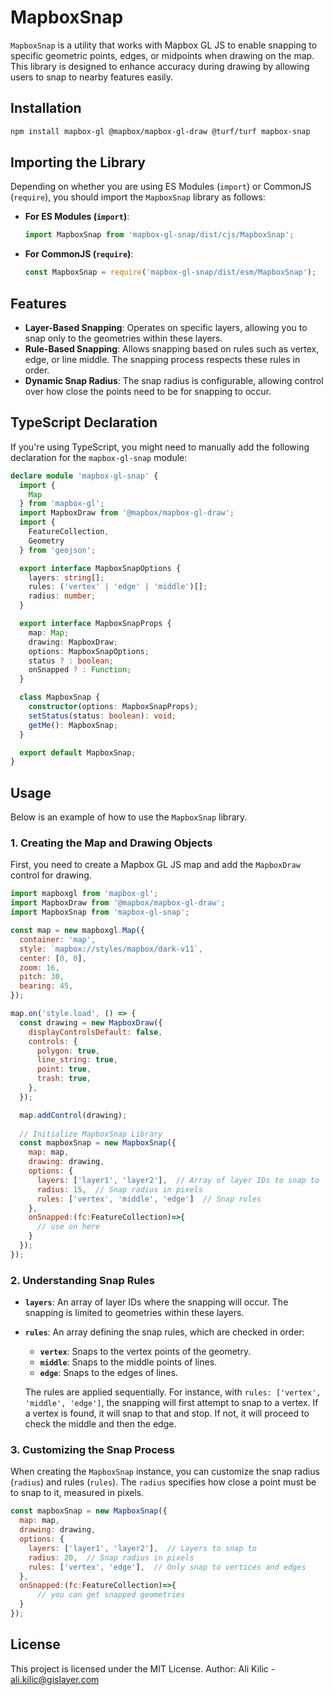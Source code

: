 # MapboxSnap

`MapboxSnap` is a utility that works with Mapbox GL JS to enable snapping to specific geometric points, edges, or midpoints when drawing on the map. This library is designed to enhance accuracy during drawing by allowing users to snap to nearby features easily.

## Installation

```bash
npm install mapbox-gl @mapbox/mapbox-gl-draw @turf/turf mapbox-snap
```

## Importing the Library

Depending on whether you are using ES Modules (`import`) or CommonJS (`require`), you should import the `MapboxSnap` library as follows:

- **For ES Modules (`import`)**:
  ```javascript
  import MapboxSnap from 'mapbox-gl-snap/dist/cjs/MapboxSnap';
  ```

- **For CommonJS (`require`)**:
  ```javascript
  const MapboxSnap = require('mapbox-gl-snap/dist/esm/MapboxSnap');
  ```

## Features

- **Layer-Based Snapping**: Operates on specific layers, allowing you to snap only to the geometries within these layers.
- **Rule-Based Snapping**: Allows snapping based on rules such as vertex, edge, or line middle. The snapping process respects these rules in order.
- **Dynamic Snap Radius**: The snap radius is configurable, allowing control over how close the points need to be for snapping to occur.

## TypeScript Declaration

If you're using TypeScript, you might need to manually add the following declaration for the `mapbox-gl-snap` module:

```typescript
declare module 'mapbox-gl-snap' {
  import {
    Map
  } from 'mapbox-gl';
  import MapboxDraw from '@mapbox/mapbox-gl-draw';
  import {
    FeatureCollection,
    Geometry
  } from 'geojson';

  export interface MapboxSnapOptions {
    layers: string[];
    rules: ('vertex' | 'edge' | 'middle')[];
    radius: number;
  }

  export interface MapboxSnapProps {
    map: Map;
    drawing: MapboxDraw;
    options: MapboxSnapOptions;
    status ? : boolean;
    onSnapped ? : Function;
  }

  class MapboxSnap {
    constructor(options: MapboxSnapProps);
    setStatus(status: boolean): void;
    getMe(): MapboxSnap;
  }

  export default MapboxSnap;
}
```

## Usage

Below is an example of how to use the `MapboxSnap` library.

### 1. Creating the Map and Drawing Objects

First, you need to create a Mapbox GL JS map and add the `MapboxDraw` control for drawing.

```javascript
import mapboxgl from 'mapbox-gl';
import MapboxDraw from '@mapbox/mapbox-gl-draw';
import MapboxSnap from 'mapbox-gl-snap';

const map = new mapboxgl.Map({
  container: 'map',
  style: `mapbox://styles/mapbox/dark-v11`,
  center: [0, 0],
  zoom: 16,
  pitch: 30,
  bearing: 45,
});

map.on('style.load', () => {
  const drawing = new MapboxDraw({
    displayControlsDefault: false,
    controls: {
      polygon: true,
      line_string: true,
      point: true,
      trash: true,
    },
  });

  map.addControl(drawing);
  
  // Initialize MapboxSnap Library
  const mapboxSnap = new MapboxSnap({
    map: map,
    drawing: drawing,
    options: {
      layers: ['layer1', 'layer2'],  // Array of layer IDs to snap to
      radius: 15,  // Snap radius in pixels
      rules: ['vertex', 'middle', 'edge']  // Snap rules
    },
    onSnapped:(fc:FeatureCollection)=>{
      // use on here
    }
  });
});
```

### 2. Understanding Snap Rules

- **`layers`**: An array of layer IDs where the snapping will occur. The snapping is limited to geometries within these layers.
  
- **`rules`**: An array defining the snap rules, which are checked in order:
  - **`vertex`**: Snaps to the vertex points of the geometry.
  - **`middle`**: Snaps to the middle points of lines.
  - **`edge`**: Snaps to the edges of lines.
  
  The rules are applied sequentially. For instance, with `rules: ['vertex', 'middle', 'edge']`, the snapping will first attempt to snap to a vertex. If a vertex is found, it will snap to that and stop. If not, it will proceed to check the middle and then the edge.

### 3. Customizing the Snap Process

When creating the `MapboxSnap` instance, you can customize the snap radius (`radius`) and rules (`rules`). The `radius` specifies how close a point must be to snap to it, measured in pixels.

```javascript
const mapboxSnap = new MapboxSnap({
  map: map,
  drawing: drawing,
  options: {
    layers: ['layer1', 'layer2'],  // Layers to snap to
    radius: 20,  // Snap radius in pixels
    rules: ['vertex', 'edge'],  // Only snap to vertices and edges
  },
  onSnapped:(fc:FeatureCollection)=>{
      // you can get snapped geometries
  }
});
```

## License

This project is licensed under the MIT License.
Author: Ali Kilic - ali.kilic@gislayer.com
